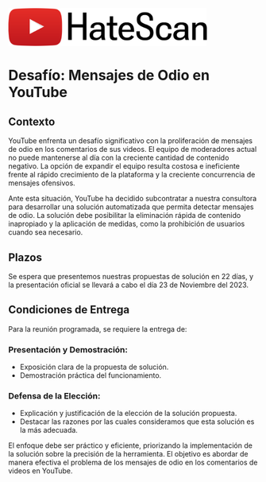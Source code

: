 <img src="https://raw.githubusercontent.com/AI-School-F5-P2/Proyecto_NLP_Grupo_3/develop/frontend/src/assets/logo.png" alt="Texto alternativo" width="400" >



# Desafío: Mensajes de Odio en YouTube

## Contexto

YouTube enfrenta un desafío significativo con la proliferación de mensajes de odio en los comentarios de sus videos. El equipo de moderadores actual no puede mantenerse al día con la creciente cantidad de contenido negativo. La opción de expandir el equipo resulta costosa e ineficiente frente al rápido crecimiento de la plataforma y la creciente concurrencia de mensajes ofensivos.

Ante esta situación, YouTube ha decidido subcontratar a nuestra consultora para desarrollar una solución automatizada que permita detectar mensajes de odio. La solución debe posibilitar la eliminación rápida de contenido inapropiado y la aplicación de medidas, como la prohibición de usuarios cuando sea necesario.

## Plazos

Se espera que presentemos nuestras propuestas de solución en 22 días, y la presentación oficial se llevará a cabo el día 23 de Noviembre del 2023.

## Condiciones de Entrega

Para la reunión programada, se requiere la entrega de:

### Presentación y Demostración:

- Exposición clara de la propuesta de solución.
- Demostración práctica del funcionamiento.

### Defensa de la Elección:

- Explicación y justificación de la elección de la solución propuesta.
- Destacar las razones por las cuales consideramos que esta solución es la más adecuada.

El enfoque debe ser práctico y eficiente, priorizando la implementación de la solución sobre la precisión de la herramienta. El objetivo es abordar de manera efectiva el problema de los mensajes de odio en los comentarios de videos en YouTube.
